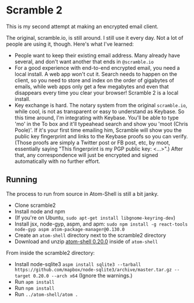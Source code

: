 # Scramble 2

This is my second attempt at making an encrypted email client.

The original, scramble.io, is still around. I still use it every day. Not a lot of people are using it, though. Here's what I've learned:
* People want to keep their existing email address. Many already have several, and don't want another that ends in `@scramble.io` 
* For a good experience with end-to-end encrypted email, you need a local install.
  A web app won't cut it. Search needs to happen on the client, so you need to store and index on the order of gigabytes of emails, while web apps only get a few megabytes and even that disappears every time you clear your browser! 
  Scramble 2 is a local install.
* Key exchange is hard. The notary system from the original `scramble.io`, while cool, is not as transparent or easy to understand as Keybase. So this time around, I'm integrating with Keybase. You'll be able to type 'mo' in the To box and it'll typeahead search and show you 'moot (Chris Poole)'. If it's your first time emailing him, Scramble will show you the public key fingerprint and links to the Keybase proofs so you can verify. (Those proofs are simply a Twitter post or FB post, etc, by moot, essentially saying "This fingerprint is my PGP public key: <...>".) After that, any correspondence will just be encrypted and signed automatically with no further effort.
  
 
## Running

The process to run from source in Atom-Shell is still a bit janky.

* Clone scramble2
* Install node and npm
* (If you're on Ubuntu, `sudo apt-get install libgnome-keyring-dev`)
* Install jsx, node-gyp, aspm, and apm: `sudo npm install -g react-tools node-gyp aspm atom-package-manager@0.130.0`
* Create an `atom-shell` directory next to the scramble2 directory
* Download and unzip [atom-shell 0.20.0](https://github.com/atom/atom-shell/releases/tag/v0.20.0) inside of `atom-shell`

From inside the scramble2 directory:
* Install node-sqlite3 `aspm install sqlite3 --tarball https://github.com/mapbox/node-sqlite3/archive/master.tar.gz --target 0.20.0 --arch x64`
  (Ignore the warnings.)
* Run `apm install`
* Run `npm install`
* Run `../atom-shell/atom .`
